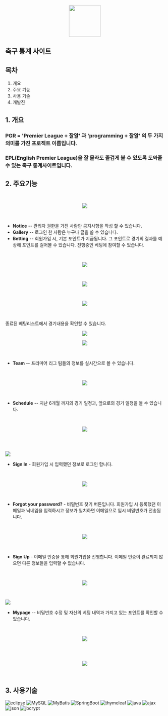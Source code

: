 <p align="center">
    <img src="/image/mainLogo.png" width="100px">
</p>

## 축구 통계 사이트

## 목차

1. 개요
2. 주요 기능
3. 사용 기술 
4. 개발진

## 1. 개요
### PGR = 'Premier League + 잘알' 과 'programming + 잘알' 의 두 가지 의미를 가진 프로젝트 이름입니다.
### EPL(English Premier League)을 잘 몰라도 즐겁게 볼 수 있도록 도와줄 수 있는 축구 통계사이트입니다.

## 2. 주요기능
<br>
<p align="center">
    <img src="/image/menu.png">
</p>
<br>

* **Notice** -- 관리자 권한을 가진 사람만 공지사항을 작성 할 수 있습니다.
* **Gallery** -- 로그인 한 사람은 누구나 글을 쓸 수 있습니다.
* **Betting** -- 회원가입 시, 기본 포인트가 지급됩니다. 그 포인트로 경기의 결과를 예상해 포인트를 걸어볼 수 있습니다.
진행중인 베팅에 참여할 수 있습니다.
<br>
<p align="center">
    <img src="/image/gamelist.png">
</p>

<br>
<p align="center">
    <img src="/image/베팅룸1.png">
</p>

<br>
<p align="center">
    <img src="/image/베팅룸2.png">
</p>
<br>

종료된 베팅리스트에서 경기내용을 확인할 수 있습니다.
<br>
<p align="center">
    <img src="/image/endgamelist.png">
</p>
<p align="center">
    <img src="/image/endgame.png">
</p>
<br>



* **Team** -- 프리미어 리그 팀들의 정보를 실시간으로 볼 수 있습니다.
<br>
<p align="center">
    <img src="/image/team.png">
</p>
<br>

* **Schedule** -- 지난 6개월 까지의 경기 일정과, 앞으로의 경기 일정을 볼 수 있습니다.
<br>
<p align="center">
    <img src="/image/schedule.png">
</p>
<br>
<br>
<p>
    <img src="/image/LoginMenu.png">
<p>

* **Sign In** - 회원가입 시 입력했던 정보로 로그인 합니다.
<br>
<p align="center">
    <img src="/image/SignIn.png">
</p>
<br>

* **Forgot your password?** - 비밀번호 찾기 버튼입니다. 회원가입 시 등록했던 이메일과 닉네임을 입력하시고 정보가 일치하면 이메일으로 임시 비밀번호가 전송됩니다.
<br>
<p align="center">
    <img src="/image/FindPw.png">
</p>
<br>



* **Sign Up** - 이메일 인증을 통해 회원가입을 진행합니다. 이메일 인증이 완료되지 않으면 다른 정보들을 입력할 수 없습니다.
<br>
<p align="center">
   <img src="/image/SignUp.png">
<p>
<br>
    
<p>
    <img src="/image/MypageBtn.png">
</p>

* **Mypage** -- 비밀번호 수정 및 자신의 베팅 내역과 가지고 있는 포인트를 확인할 수 있습니다.
<br>
<p align="center">
    <img src="/image/마이페이지11.png">
</p>
<br>

<br>
<p align="center">
    <img src="/image/마이페이지22.png">
</p>
<br>

## 3. 사용기술

![eclipse](https://user-images.githubusercontent.com/68638065/112794367-bd009b00-90a1-11eb-9ac5-45936c12c2bf.png)
![MySQL](https://user-images.githubusercontent.com/68638065/112794686-4021f100-90a2-11eb-899b-08eabb3a68c0.png)
![MyBatis](https://user-images.githubusercontent.com/68638065/112795727-e4586780-90a3-11eb-9381-ddb85bb90be2.png)
![SpringBoot](https://user-images.githubusercontent.com/68638065/112795766-f2a68380-90a3-11eb-8aa8-3098b2118b18.png)
![thymeleaf](https://user-images.githubusercontent.com/68638065/112795850-1669c980-90a4-11eb-8ec3-3d3fc9eba1d1.png)
![java](https://user-images.githubusercontent.com/68638065/112795937-36998880-90a4-11eb-9e67-5bb46cb423b2.png)
![ajax](https://user-images.githubusercontent.com/68638065/112986749-db978c80-919c-11eb-8867-3b23b32e1f2f.png)
![json](https://user-images.githubusercontent.com/68638065/112986778-e6eab800-919c-11eb-9185-e81fc2b9e81c.png)
![jbcrypt](https://user-images.githubusercontent.com/68638065/112986835-fb2eb500-919c-11eb-8917-539301797403.png)


